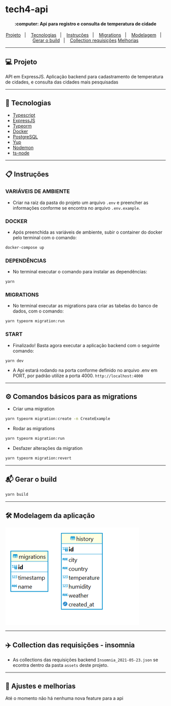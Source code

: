 # tech4-api

<h4 align="center">
    :computer: Api para registro e consulta de temperatura de cidade
</h4>

<p align="center">
    <a href="#-projeto">Projeto</a>&nbsp;&nbsp;&nbsp;|&nbsp;&nbsp;&nbsp;
    <a href="#rocket-tecnologias">Tecnologias</a>&nbsp;&nbsp;&nbsp;|&nbsp;&nbsp;&nbsp;
    <a href="#user-content-clipboard-instruções">Instruções</a>&nbsp;&nbsp;&nbsp;|&nbsp;&nbsp;&nbsp;
    <a href="#%EF%B8%8F-comandos-básicos-para-as-migrations">Migrations</a>&nbsp;&nbsp;&nbsp;|&nbsp;&nbsp;&nbsp;
    <a href="#%EF%B8%8F-modelagem-da-aplicação">Modelagem</a>&nbsp;&nbsp;&nbsp;|&nbsp;&nbsp;&nbsp;
    <a href="#-gerar-o-build">Gerar o build</a>&nbsp;&nbsp;&nbsp;|&nbsp;&nbsp;&nbsp;
    <a href="#%EF%B8%8F-collection-das-requisições---insomnia">Collection requisições</a>
    <a href="#-ajustes-e-melhorias">Melhorias</a>
</p>
 
----
 ## 💻 Projeto

API em ExpressJS. Aplicação backend para cadastramento de temperatura de cidades, e consulta das cidades mais pesquisadas

----
## :rocket: Tecnologias

- [Typescript](https://www.typescriptlang.org/)
- [ExpressJS](https://expressjs.com/pt-br/)
- [Typeorm](https://typeorm.io/)
- [Docker](https://www.docker.com/)
- [PostgreSQL](https://www.postgresql.org/)
- [Yup](https://www.npmjs.com/package/yup)
- [Nodemon](https://www.npmjs.com/package/nodemon)
- [ts-node](https://www.npmjs.com/package/ts-node)

----
## :clipboard: Instruções

### VARIÁVEIS DE AMBIENTE

- Criar na raiz da pasta do projeto um arquivo `.env` e preencher as informações conforme se encontra no arquivo `.env.example`.

### DOCKER

- Após preenchida as variáveis de ambiente, subir o container do docker pelo terminal com o comando:

```bash
docker-compose up
```

### DEPENDÊNCIAS

- No terminal executar o comando para instalar as dependências:

```bash
yarn
```

### MIGRATIONS

- No terminal executar as migrations para criar as tabelas do banco de dados, com o comando:

```bash
yarn typeorm migration:run
```

### START

- Finalizado! Basta agora executar a aplicação backend com o seguinte comando:

```bash
yarn dev
```

- A Api estará rodando na porta conforme definido no arquivo .env em PORT, por padrão utilize
  a porta 4000. `http://localhost:4000`

----
## ⚙️ Comandos básicos para as migrations

- Criar uma migration

```bash
yarn typeorm migration:create -n CreateExample
```

- Rodar as migrations

```bash
yarn typeorm migration:run
```

- Desfazer alterações da migration

```bash
yarn typeorm migration:revert
```

----
## 📬 Gerar o build 

```bash
yarn build
```

----
## 🛠️ Modelagem da aplicação

<img src="./assets/modelagem-banco.PNG" alt="ModelagemBanco">

----
 ## ✈️ Collection das requisições - insomnia
 
 - As collections das requisições backend `Insomnia_2021-05-23.json` se econtra dentro da pasta `assets` deste projeto.

----
## 📌 Ajustes e melhorias

Até o momento não há nenhuma nova feature para a api

